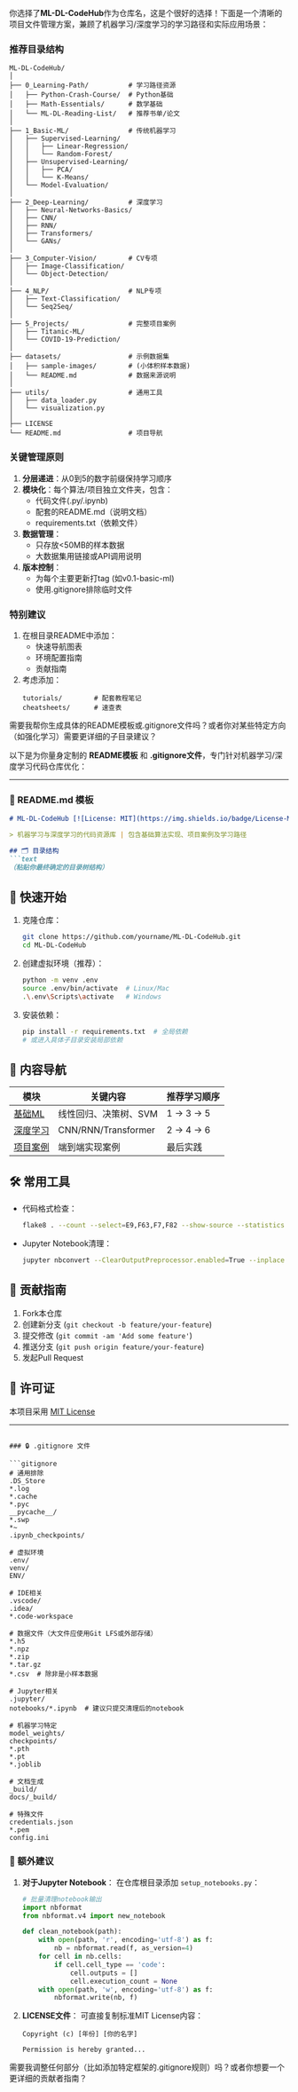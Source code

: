你选择了**ML-DL-CodeHub**作为仓库名，这是个很好的选择！下面是一个清晰的项目文件管理方案，兼顾了机器学习/深度学习的学习路径和实际应用场景：

### 推荐目录结构
```
ML-DL-CodeHub/
│
├── 0_Learning-Path/          # 学习路径资源
│   ├── Python-Crash-Course/  # Python基础
│   ├── Math-Essentials/      # 数学基础
│   └── ML-DL-Reading-List/   # 推荐书单/论文
│
├── 1_Basic-ML/               # 传统机器学习
│   ├── Supervised-Learning/
│   │   ├── Linear-Regression/
│   │   └── Random-Forest/
│   ├── Unsupervised-Learning/
│   │   ├── PCA/
│   │   └── K-Means/
│   └── Model-Evaluation/
│
├── 2_Deep-Learning/          # 深度学习
│   ├── Neural-Networks-Basics/
│   ├── CNN/
│   ├── RNN/
│   ├── Transformers/
│   └── GANs/
│
├── 3_Computer-Vision/        # CV专项
│   ├── Image-Classification/
│   └── Object-Detection/
│
├── 4_NLP/                    # NLP专项
│   ├── Text-Classification/
│   └── Seq2Seq/
│
├── 5_Projects/               # 完整项目案例
│   ├── Titanic-ML/
│   └── COVID-19-Prediction/
│
├── datasets/                 # 示例数据集
│   ├── sample-images/        # (小体积样本数据)
│   └── README.md             # 数据来源说明
│
├── utils/                    # 通用工具
│   ├── data_loader.py
│   └── visualization.py
│
├── LICENSE
└── README.md                 # 项目导航
```

### 关键管理原则
1. **分层递进**：从0到5的数字前缀保持学习顺序
2. **模块化**：每个算法/项目独立文件夹，包含：
   - 代码文件(.py/.ipynb)
   - 配套的README.md（说明文档）
   - requirements.txt（依赖文件）
3. **数据管理**：
   - 只存放<50MB的样本数据
   - 大数据集用链接或API调用说明
4. **版本控制**：
   - 为每个主要更新打tag (如v0.1-basic-ml)
   - 使用.gitignore排除临时文件

### 特别建议
1. 在根目录README中添加：
   - 快速导航图表
   - 环境配置指南
   - 贡献指南
2. 考虑添加：
   ```
   tutorials/        # 配套教程笔记
   cheatsheets/      # 速查表
   ```

需要我帮你生成具体的README模板或.gitignore文件吗？或者你对某些特定方向（如强化学习）需要更详细的子目录建议？

以下是为你量身定制的 **README模板** 和 **.gitignore文件**，专门针对机器学习/深度学习代码仓库优化：

---

### 📜 README.md 模板

```markdown
# ML-DL-CodeHub [![License: MIT](https://img.shields.io/badge/License-MIT-yellow.svg)](./LICENSE)

> 机器学习与深度学习的代码资源库 | 包含基础算法实现、项目案例及学习路径

## 🗂 目录结构
```text
（粘贴你最终确定的目录树结构）
```

## 🚀 快速开始
1. 克隆仓库：
   ```bash
   git clone https://github.com/yourname/ML-DL-CodeHub.git
   cd ML-DL-CodeHub
   ```

2. 创建虚拟环境（推荐）：
   ```bash
   python -m venv .env
   source .env/bin/activate  # Linux/Mac
   .\.env\Scripts\activate   # Windows
   ```

3. 安装依赖：
   ```bash
   pip install -r requirements.txt  # 全局依赖
   # 或进入具体子目录安装局部依赖
   ```

## 📌 内容导航
| 模块 | 关键内容 | 推荐学习顺序 |
|------|----------|--------------|
| [基础ML](./1_Basic-ML) | 线性回归、决策树、SVM | 1 → 3 → 5 |
| [深度学习](./2_Deep-Learning) | CNN/RNN/Transformer | 2 → 4 → 6 |
| [项目案例](./5_Projects) | 端到端实现案例 | 最后实践 |

## 🛠 常用工具
- 代码格式检查：
  ```bash
  flake8 . --count --select=E9,F63,F7,F82 --show-source --statistics
  ```
- Jupyter Notebook清理：
  ```bash
  jupyter nbconvert --ClearOutputPreprocessor.enabled=True --inplace *.ipynb
  ```

## 🤝 贡献指南
1. Fork本仓库
2. 创建新分支 (`git checkout -b feature/your-feature`)
3. 提交修改 (`git commit -am 'Add some feature'`)
4. 推送分支 (`git push origin feature/your-feature`)
5. 发起Pull Request

## 📜 许可证
本项目采用 [MIT License](./LICENSE)

---
```

### 🔒 .gitignore 文件

```gitignore
# 通用排除
.DS_Store
*.log
*.cache
*.pyc
__pycache__/
*.swp
*~
.ipynb_checkpoints/

# 虚拟环境
.env/
venv/
ENV/

# IDE相关
.vscode/
.idea/
*.code-workspace

# 数据文件（大文件应使用Git LFS或外部存储）
*.h5
*.npz
*.zip
*.tar.gz
*.csv  # 除非是小样本数据

# Jupyter相关
.jupyter/
notebooks/*.ipynb  # 建议只提交清理后的notebook

# 机器学习特定
model_weights/
checkpoints/
*.pth
*.pt
*.joblib

# 文档生成
_build/
docs/_build/

# 特殊文件
credentials.json
*.pem
config.ini
```

### 🎯 额外建议
1. **对于Jupyter Notebook**：
   在仓库根目录添加 `setup_notebooks.py`：
   ```python
   # 批量清理notebook输出
   import nbformat
   from nbformat.v4 import new_notebook
   
   def clean_notebook(path):
       with open(path, 'r', encoding='utf-8') as f:
           nb = nbformat.read(f, as_version=4)
       for cell in nb.cells:
           if cell.cell_type == 'code':
               cell.outputs = []
               cell.execution_count = None
       with open(path, 'w', encoding='utf-8') as f:
           nbformat.write(nb, f)
   ```

2. **LICENSE文件**：
   可直接复制标准MIT License内容：
   ```text
   Copyright (c) [年份] [你的名字]
   
   Permission is hereby granted...
   ```

需要我调整任何部分（比如添加特定框架的.gitignore规则）吗？或者你想要一个更详细的贡献者指南？